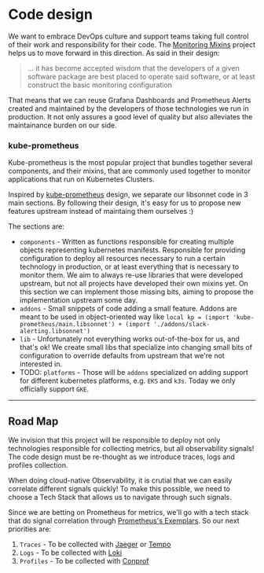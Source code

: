 # Code design

We want to embrace DevOps culture and support teams taking full control of their work and responsibility for their code. The [Monitoring Mixins](https://github.com/monitoring-mixins/docs/blob/master/design.pdf) project helps us to move forward in this direction. As said in their design:

> ... it has become accepted wisdom that the developers of a given software package are best placed to operate said software, or at least construct the basic monitoring configuration

That means that we can reuse Grafana Dashboards and Prometheus Alerts created and maintained by the developers of those technologies we run in production.
It not only assures a good level of quality but also alleviates the maintainance burden on our side.

### kube-prometheus

Kube-prometheus is the most popular project that bundles together several components, and their mixins, that are commonly used together to monitor applications that run on Kubernetes Clusters.

Inspired by [kube-prometheus](https://github.com/prometheus-operator/kube-prometheus) design, we separate our libsonnet code in 3 main sections. By following their design, it's easy for us to propose new features upstream instead of maintaing them ourselves :) 

The sections are:

* `components` - Written as functions responsible for creating multiple objects representing kubernetes manifests. Responsible for providing configuration to deploy all resources necessary to run a certain technology in production, or at least everything that is necessary to monitor them. We aim to always re-use libraries that were developed upstream, but not all projects have developed their own mixins yet. On this section we can implement those missing bits, aiming to propose the implementation upstream some day.
* `addons` - Small snippets of code adding a small feature. Addons are meant to be used in object-oriented way like `local kp = (import 'kube-prometheus/main.libsonnet') + (import './addons/slack-alerting.libsonnet')`
* `lib` - Unfortunately not everything works out-of-the-box for us, and that's ok! We create small libs that specialize into changing small bits of configuration to override defaults from upstream that we're not interested in.
* TODO: `platforms` - Those will be `addons` specialized on adding support for different kubernetes platforms, e.g. `EKS` and `k3s`. Today we only officially support `GKE`.


---

## Road Map

We invision that this project will be responsible to deploy not only technologies responsible for collecting metrics, but all observability signals!
The code design must be re-thought as we introduce traces, logs and profiles collection.

When doing cloud-native Observability, it is crutial that we can easily correlate different signals quickly! To make this possible, we need to choose a Tech Stack that allows us to navigate through such signals.

Since we are betting on Prometheus for metrics, we'll go with a tech stack that do signal correlation through [Prometheus's Exemplars](https://grafana.com/blog/2021/03/31/intro-to-exemplars-which-enable-grafana-tempos-distributed-tracing-at-massive-scale/). So our next priorities are:

1. `Traces` - To be collected with [Jaeger](https://www.jaegertracing.io/) or [Tempo](https://grafana.com/oss/tempo/)
1. `Logs` - To be collected with [Loki](https://grafana.com/oss/loki/)
1. `Profiles` - To be collected with [Conprof](https://github.com/conprof/conprof)